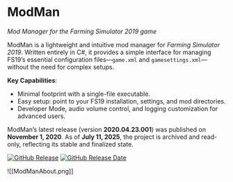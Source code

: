 # ModMan

*Mod Manager for the Farming Simulator 2019 game*

ModMan is a lightweight and intuitive mod manager for _Farming Simulator 2019_. Written entirely in C#, it provides a simple interface for managing FS19’s essential configuration files—`game.xml` and `gamesettings.xml`—without the need for complex setups.

**Key Capabilities**:

- Minimal footprint with a single-file executable.
- Easy setup: point to your FS19 installation, settings, and mod directories.
- Developer Mode, audio volume control, and logging customization for advanced users.

ModMan’s latest release (version **2020.04.23.001**) was published on **November 1, 2020**. As of **July 11, 2025**, the project is archived and read-only, reflecting its stable and finalized state.

[![GitHub Release](https://img.shields.io/github/v/release/MichalAFerber/ModMan)](https://github.com/MichalAFerber/ModMan/releases/) [![GitHub Release Date](https://img.shields.io/github/release-date/MichalAFerber/ModMan)](https://github.com/MichalAFerber/ModMan/releases/) 

![[ModManAbout.png]]
